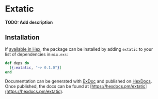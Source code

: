 # Extatic

**TODO: Add description**

## Installation

If [available in Hex](https://hex.pm/docs/publish), the package can be installed
by adding `extatic` to your list of dependencies in `mix.exs`:

```elixir
def deps do
  [{:extatic, "~> 0.1.0"}]
end
```

Documentation can be generated with [ExDoc](https://github.com/elixir-lang/ex_doc)
and published on [HexDocs](https://hexdocs.pm). Once published, the docs can
be found at [https://hexdocs.pm/extatic](https://hexdocs.pm/extatic).
